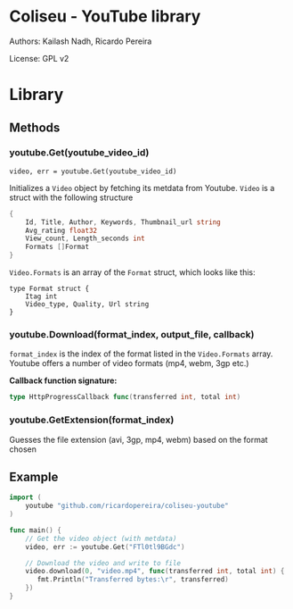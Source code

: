 # Coliseu - YouTube library

Authors: Kailash Nadh, Ricardo Pereira

License: GPL v2


# Library

## Methods

### youtube.Get(youtube_video_id)
`video, err = youtube.Get(youtube_video_id)`

Initializes a `Video` object by fetching its metdata from Youtube. `Video` is a struct with the following structure

```go
{
	Id, Title, Author, Keywords, Thumbnail_url string
	Avg_rating float32
	View_count,	Length_seconds int
	Formats []Format
}
```

`Video.Formats` is an array of the `Format` struct, which looks like this:

```
type Format struct {
	Itag int
	Video_type, Quality, Url string
}
```

### youtube.Download(format_index, output_file, callback)
`format_index` is the index of the format listed in the `Video.Formats` array. Youtube offers a number of video formats (mp4, webm, 3gp etc.)

**Callback function signature:**

```go
type HttpProgressCallback func(transferred int, total int)
```

### youtube.GetExtension(format_index)
Guesses the file extension (avi, 3gp, mp4, webm) based on the format chosen

## Example
```go
import (
	youtube "github.com/ricardopereira/coliseu-youtube"
)

func main() {
	// Get the video object (with metdata)
	video, err := youtube.Get("FTl0tl9BGdc")

	// Download the video and write to file
	video.download(0, "video.mp4", func(transferred int, total int) {
	   fmt.Println("Transferred bytes:\r", transferred)
	})
}
```
